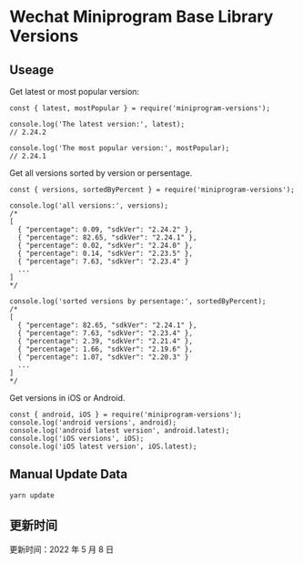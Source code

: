 
# Wechat Miniprogram Base Library Versions

## Useage

Get latest or most popular version:

```;
const { latest, mostPopular } = require('miniprogram-versions');

console.log('The latest version:', latest);
// 2.24.2

console.log('The most popular version:', mostPopular);
// 2.24.1

```

Get all versions sorted by version or persentage.

```
const { versions, sortedByPercent } = require('miniprogram-versions');

console.log('all versions:', versions);
/*
[
  { "percentage": 0.09, "sdkVer": "2.24.2" },
  { "percentage": 82.65, "sdkVer": "2.24.1" },
  { "percentage": 0.02, "sdkVer": "2.24.0" },
  { "percentage": 0.14, "sdkVer": "2.23.5" },
  { "percentage": 7.63, "sdkVer": "2.23.4" }
  ...
]
*/

console.log('sorted versions by persentage:', sortedByPercent);
/*
[
  { "percentage": 82.65, "sdkVer": "2.24.1" },
  { "percentage": 7.63, "sdkVer": "2.23.4" },
  { "percentage": 2.39, "sdkVer": "2.21.4" },
  { "percentage": 1.66, "sdkVer": "2.19.6" },
  { "percentage": 1.07, "sdkVer": "2.20.3" }
  ...
]
*/
```

Get versions in iOS or Android.

```
const { android, iOS } = require('miniprogram-versions');
console.log('android versions', android);
console.log('android latest version', android.latest);
console.log('iOS versions', iOS);
console.log('iOS latest version', iOS.latest);
```

## Manual Update Data

```
yarn update
```

## 更新时间

更新时间：2022 年 5 月 8 日
